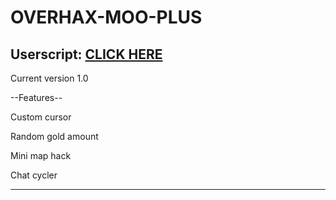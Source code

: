 # OVERHAX-MOO-PLUS
<h2>Userscript: <a href="https://github.com/THEGUY3ds/OVERHAX-MOO-PLUS/raw/master/UserScript.user.js" target="_blank">CLICK HERE</a></h2>


Current version 1.0

--Features--

Custom cursor

Random gold amount

Mini map hack

Chat cycler

-----------


